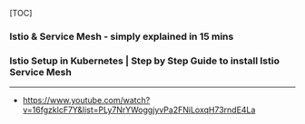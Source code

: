 [TOC]



### Istio & Service Mesh - simply explained in 15 mins





### Istio Setup in Kubernetes | Step by Step Guide to install Istio Service Mesh









---



- https://www.youtube.com/watch?v=16fgzklcF7Y&list=PLy7NrYWoggjyvPa2FNiLoxqH73rndE4La